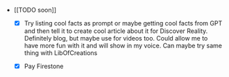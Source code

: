   * [[TODO soon]]
    * [x] Try listing cool facts as prompt or maybe getting cool facts from GPT and then tell it to create cool article about it for Discover Reality. Definitely blog, but maybe use for videos too. Could allow me to have more fun with it and will show in my voice. Can maybe try same thing with LibOfCreations

    * [x] Pay Firestone 